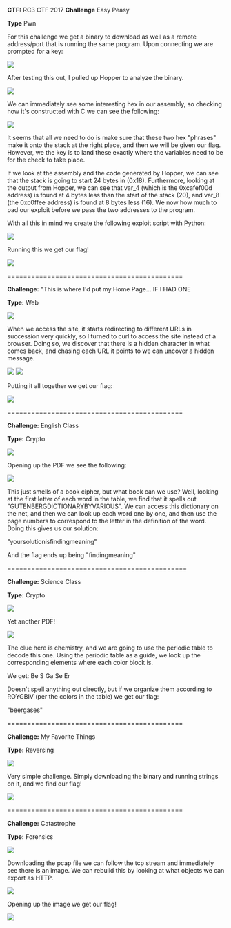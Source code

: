 <b>CTF:</b>
RC3 CTF 2017
<b>Challenge</b>
Easy Peasy

<b>Type</b>
Pwn

For this challenge we get a binary to download as well as a remote address/port that is running the same program. Upon connecting we are prompted for a key:

<img src="https://github.com/Keramas/CTF-Writeups/blob/master/Images/RC3CTF2017/easypeasytest.png?raw=true" />

After testing this out, I pulled up Hopper to analyze the binary.

<img src="https://github.com/Keramas/CTF-Writeups/blob/master/Images/RC3CTF2017/easypeasy_hopper2.png?raw=true" />

We can immediately see some interesting hex in our assembly, so checking how it's constructed with C we can see the following:

<img src="https://github.com/Keramas/CTF-Writeups/blob/master/Images/RC3CTF2017/easy_peasy_hopper.png?raw=true" />

It seems that all we need to do is make sure that these two hex "phrases" make it onto the stack at the right place, and then we will be given our flag. However, we the key is to land these exactly where the variables need to be for the check to take place.

If we look at the assembly and the code generated by Hopper, we can see that the stack is going to start 24 bytes in (0x18). Furthermore, looking at the output from Hopper, we can see that var_4 (which is the 0xcafef00d address) is found at 4 bytes less than the start of the stack (20), and var_8 (the 0xc0ffee address) is found at 8 bytes less (16). We now how much to pad our exploit before we pass the two addresses to the program.

With all this in mind we create the following exploit script with Python:

<img src="https://github.com/Keramas/CTF-Writeups/blob/master/Images/RC3CTF2017/easypeasy_py.png?raw=true" />

Running this we get our flag!

<img src="https://github.com/Keramas/CTF-Writeups/blob/master/Images/RC3CTF2017/easypeasy_flag.png?raw=true" />

============================================

<b>Challenge:</b>
"This is where I'd put my Home Page... IF I HAD ONE

<b>Type:</b>
Web

<img src="https://github.com/Keramas/CTF-Writeups/blob/master/Images/RC3CTF2017/homepagechallenge_rc3.png">

When we access the site, it starts redirecting to different URLs in succession very quickly, so I turned to curl to access the site instead of a browser. Doing so, we discover that there is a hidden character in what comes back, and chasing each URL it points to we can uncover a hidden message.

<img src="https://github.com/Keramas/CTF-Writeups/blob/master/Images/RC3CTF2017/thisiswherehomepage_r3c.png">
<img src="https://github.com/Keramas/CTF-Writeups/blob/master/Images/RC3CTF2017/thisiswherehomepage_r3c_2.png">

Putting it all together we get our flag:

<img src="https://github.com/Keramas/CTF-Writeups/blob/master/Images/RC3CTF2017/homepage_answer.png">

============================================

<b>Challenge:</b>
English Class

<b>Type:</b>
Crypto

<img src="https://github.com/Keramas/CTF-Writeups/blob/master/Images/RC3CTF2017/englishclass_rc3.png">

Opening up the PDF we see the following:

<img src="https://github.com/Keramas/CTF-Writeups/blob/master/Images/RC3CTF2017/English_Class_1.png">

This just smells of a book cipher, but what book can we use? Well, looking at the first letter of each word in the table, we find that it spells out "GUTENBERGDICTIONARYBYVARIOUS". We can access this dictionary on the net, and then we can look up each word one by one, and then use the page numbers to correspond to the letter in the definition of the word. Doing this gives us our solution:

"yoursolutionisfindingmeaning"

And the flag ends up being "findingmeaning"

=============================================

<b>Challenge:</b>
Science Class

<b>Type:</b>
Crypto

<img src="https://github.com/Keramas/CTF-Writeups/blob/master/Images/RC3CTF2017/scienceclass_chall.png">

Yet another PDF!

<img src="https://github.com/Keramas/CTF-Writeups/blob/master/Images/RC3CTF2017/Science_Class_200.png">

The clue here is chemistry, and we are going to use the periodic table to decode this one.
Using the periodic table as a guide, we look up the corresponding elements where each color block is.

We get:
Be S Ga Se Er

Doesn't spell anything out directly, but if we organize them according to ROYGBIV (per the colors in the table) we get our flag:

"beergases"


============================================

<b>Challenge:</b>
My Favorite Things

<b>Type:</b>
Reversing

<img src="https://github.com/Keramas/CTF-Writeups/blob/master/Images/RC3CTF2017/myfavortiethings_rc3_challenge.png">

Very simple challenge. Simply downloading the binary and running strings on it, and we find our flag!

<img src="https://github.com/Keramas/CTF-Writeups/blob/master/Images/RC3CTF2017/myfavoritethings_rc3.png">


============================================


<b>Challenge:</b>
Catastrophe

<b>Type:</b>
Forensics

<img src="https://github.com/Keramas/CTF-Writeups/blob/master/Images/RC3CTF2017/catastrophe_rc3_challenge.png">

Downloading the pcap file we can follow the tcp stream and immediately see there is an image. We can rebuild this by looking at what objects we can export as HTTP. 

<img src="https://github.com/Keramas/CTF-Writeups/blob/master/Images/RC3CTF2017/catastrophe_pcap.png">

Opening up the image we get our flag!

<img src="https://github.com/Keramas/CTF-Writeups/blob/master/Images/RC3CTF2017/catastrophe_flag.png">
